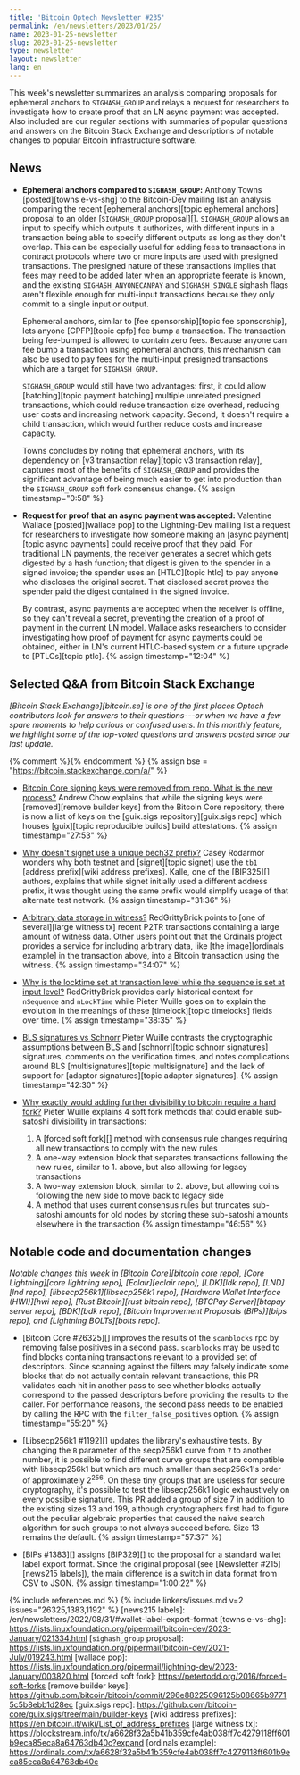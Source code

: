```yaml
---
title: 'Bitcoin Optech Newsletter #235'
permalink: /en/newsletters/2023/01/25/
name: 2023-01-25-newsletter
slug: 2023-01-25-newsletter
type: newsletter
layout: newsletter
lang: en
---
```

This week's newsletter summarizes an analysis comparing proposals for
ephemeral anchors to `SIGHASH_GROUP` and relays a request for
researchers to investigate how to create proof that an LN async payment
was accepted.  Also included are our regular sections with summaries of
popular questions and answers on the Bitcoin Stack Exchange
and descriptions
of notable changes to popular Bitcoin infrastructure software.

## News

- **Ephemeral anchors compared to `SIGHASH_GROUP`:** Anthony Towns
  [posted][towns e-vs-shg] to the Bitcoin-Dev mailing list an analysis
  comparing the recent [ephemeral anchors][topic ephemeral anchors]
  proposal to an older [`SIGHASH_GROUP` proposal][].  `SIGHASH_GROUP`
  allows an input to specify which outputs it authorizes, with
  different inputs in a transaction being able to specify different
  outputs as long as they don't overlap.  This can be especially useful
  for adding fees to transactions in contract protocols where two or
  more inputs are used with presigned transactions.  The presigned
  nature of these transactions implies that fees may need to be added
  later when an appropriate feerate is known, and the existing
  `SIGHASH_ANYONECANPAY` and `SIGHASH_SINGLE` sighash flags aren't
  flexible enough for multi-input transactions because they only commit
  to a single input or output.

    Ephemeral anchors, similar to [fee sponsorship][topic fee
    sponsorship], lets anyone [CPFP][topic cpfp] fee bump a transaction.
    The transaction being fee-bumped is allowed to contain zero fees.
    Because anyone can fee bump a transaction using ephemeral anchors,
    this mechanism can also be used to pay fees for the multi-input
    presigned transactions which are a target for `SIGHASH_GROUP`.

    `SIGHASH_GROUP` would still have two advantages: first, it
    could allow [batching][topic payment batching] multiple unrelated
    presigned transactions, which could reduce transaction size
    overhead, reducing user costs and increasing network
    capacity.  Second, it doesn't require a child transaction,
    which would further reduce costs and increase capacity.

    Towns concludes by noting that ephemeral anchors, with its
    dependency on [v3 transaction relay][topic v3 transaction relay],
    captures most of the benefits of `SIGHASH_GROUP` and provides the
    significant advantage of being much easier to get into
    production than the `SIGHASH_GROUP` soft fork consensus change. {% assign timestamp="0:58" %}

- **Request for proof that an async payment was accepted:** Valentine
  Wallace [posted][wallace pop] to the Lightning-Dev mailing list a
  request for researchers to investigate how someone making an [async
  payment][topic async payments] could receive proof that they paid.
  For traditional LN payments, the receiver generates a secret which
  gets digested by a hash function; that digest is given to the spender
  in a signed invoice; the spender uses an [HTLC][topic htlc] to pay
  anyone who discloses the original secret.  That disclosed secret
  proves the spender paid the digest contained in the signed invoice.

    By contrast, async payments are accepted when the receiver is
    offline, so they can't reveal a secret, preventing the creation of a
    proof of payment in the current LN model.  Wallace asks researchers
    to consider investigating how proof of payment for async payments
    could be obtained, either in LN's current HTLC-based system or a
    future upgrade to [PTLCs][topic ptlc]. {% assign timestamp="12:04" %}

## Selected Q&A from Bitcoin Stack Exchange

*[Bitcoin Stack Exchange][bitcoin.se] is one of the first places Optech
contributors look for answers to their questions---or when we have a
few spare moments to help curious or confused users.  In
this monthly feature, we highlight some of the top-voted questions and
answers posted since our last update.*

{% comment %}<!-- https://bitcoin.stackexchange.com/search?tab=votes&q=created%3a1m..%20is%3aanswer -->{% endcomment %}
{% assign bse = "https://bitcoin.stackexchange.com/a/" %}

- [Bitcoin Core signing keys were removed from repo. What is the new process?]({{bse}}116649)
  Andrew Chow explains that while the signing keys were [removed][remove builder
  keys] from the Bitcoin Core repository, there is now a list of keys on the
  [guix.sigs repository][guix.sigs repo] which houses [guix][topic reproducible
  builds] build attestations. {% assign timestamp="27:53" %}

- [Why doesn't signet use a unique bech32 prefix?]({{bse}}116630)
  Casey Rodarmor wonders why both testnet and [signet][topic signet] use
  the `tb1` [address prefix][wiki address prefixes]. Kalle, one of the [BIP325][] authors, explains that
  while signet initially used a different address prefix, it was thought using the same
  prefix would simplify usage of that alternate test network. {% assign timestamp="31:36" %}

- [Arbitrary data storage in witness?]({{bse}}116875)
  RedGrittyBrick points to [one of several][large witness tx] recent P2TR
  transactions containing a large amount of witness data. Other users point out
  that the Ordinals project provides a service for including arbitrary data,
  like [the image][ordinals example] in the transaction above, into a Bitcoin transaction using the witness. {% assign timestamp="34:07" %}

- [Why is the locktime set at transaction level while the sequence is set at input level?]({{bse}}116706)
  RedGrittyBrick provides early historical context for `nSequence` and `nLockTime`
  while Pieter Wuille goes on to explain the evolution in the meanings of these [timelock][topic
  timelocks] fields over time. {% assign timestamp="38:35" %}

- [BLS signatures vs Schnorr]({{bse}}116551)
  Pieter Wuille contrasts the cryptographic assumptions between BLS and
  [schnorr][topic schnorr signatures] signatures, comments on the verification
  times, and notes complications around BLS [multisignatures][topic
  multisignature] and the lack of support for [adaptor signatures][topic adaptor signatures]. {% assign timestamp="42:30" %}

- [Why exactly would adding further divisibility to bitcoin require a hard fork?]({{bse}}116584)
  Pieter Wuille explains 4 soft fork methods that could enable sub-satoshi divisibility in transactions:

  1. A [forced soft fork][] method with consensus rule changes
     requiring all new transactions to comply with the new rules
  2. A one-way extension block that separates transactions following the new
     rules, similar to 1. above, but also allowing for legacy transactions
  3. A two-way extension block, similar to 2. above, but allowing coins
     following the new side to move back to legacy side
  4. A method that uses current consensus rules but truncates sub-satoshi
     amounts for old nodes by storing these sub-satoshi amounts elsewhere in
     the transaction {% assign timestamp="46:56" %}

## Notable code and documentation changes

*Notable changes this week in [Bitcoin Core][bitcoin core repo], [Core
Lightning][core lightning repo], [Eclair][eclair repo], [LDK][ldk repo],
[LND][lnd repo], [libsecp256k1][libsecp256k1 repo], [Hardware Wallet
Interface (HWI)][hwi repo], [Rust Bitcoin][rust bitcoin repo], [BTCPay
Server][btcpay server repo], [BDK][bdk repo], [Bitcoin Improvement
Proposals (BIPs)][bips repo], and [Lightning BOLTs][bolts repo].*

- [Bitcoin Core #26325][] improves the results of the `scanblocks` rpc
  by removing false positives in a second pass. `scanblocks` may be used
  to find blocks containing transactions relevant to a provided set of descriptors.
  Since scanning against the filters may falsely indicate some blocks
  that do not actually contain relevant transactions, this PR validates
  each hit in another pass to see whether blocks actually correspond to
  the passed descriptors before providing the results to the caller.
  For performance reasons, the second pass needs to be enabled by
  calling the RPC with the `filter_false_positives` option. {% assign timestamp="55:20" %}

- [Libsecp256k1 #1192][] updates the library's exhaustive tests.  By
  changing the `B` parameter of the secp256k1 curve from `7` to another
  number, it is possible to find different curve groups that are
  compatible with libsecp256k1 but which are much smaller than
  secp256k1's order of approximately 2<sup>256</sup>.  On these tiny
  groups that are useless for secure cryptography, it's possible to test
  the libsecp256k1 logic exhaustively on every possible signature.  This
  PR added a group of size 7 in addition to the existing sizes 13 and
  199, although cryptographers first had to figure out the peculiar
  algebraic properties that caused the naive search algorithm for such
  groups to not always succeed before.  Size 13 remains the default. {% assign timestamp="57:37" %}

- [BIPs #1383][] assigns [BIP329][] to the proposal for a standard
  wallet label export format.  Since the original proposal (see
  [Newsletter #215][news215 labels]), the main difference is a switch
  in data format from CSV to JSON. {% assign timestamp="1:00:22" %}

{% include references.md %}
{% include linkers/issues.md v=2 issues="26325,1383,1192" %}
[news215 labels]: /en/newsletters/2022/08/31/#wallet-label-export-format
[towns e-vs-shg]: https://lists.linuxfoundation.org/pipermail/bitcoin-dev/2023-January/021334.html
[`sighash_group` proposal]: https://lists.linuxfoundation.org/pipermail/bitcoin-dev/2021-July/019243.html
[wallace pop]: https://lists.linuxfoundation.org/pipermail/lightning-dev/2023-January/003820.html
[forced soft fork]: https://petertodd.org/2016/forced-soft-forks
[remove builder keys]: https://github.com/bitcoin/bitcoin/commit/296e88225096125b08665b97715c5b8ebb1d28ec
[guix.sigs repo]: https://github.com/bitcoin-core/guix.sigs/tree/main/builder-keys
[wiki address prefixes]: https://en.bitcoin.it/wiki/List_of_address_prefixes
[large witness tx]: https://blockstream.info/tx/a6628f32a5b41b359cfe4ab038ff7c4279118ff601b9eca85eca8a64763db40c?expand
[ordinals example]: https://ordinals.com/tx/a6628f32a5b41b359cfe4ab038ff7c4279118ff601b9eca85eca8a64763db40c
